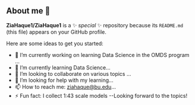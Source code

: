 ## About me 👋

**ZiaHaque1/ZiaHaque1** is a ✨ _special_ ✨ repository because its `README.md` (this file) appears on your GitHub profile.

Here are some ideas to get you started:

- 🔭 I’m currently working on learning Data Science in the OMDS program ...
- 🌱 I’m currently learning Data Science...
- 👯 I’m looking to collaborate on various topics ...
- 🤔 I’m looking for help with my learning...
- 📫 How to reach me: ziahaque@bu.edu...
- ⚡ Fun fact: I collect 1:43 scale models
--Looking forward to the topics!
